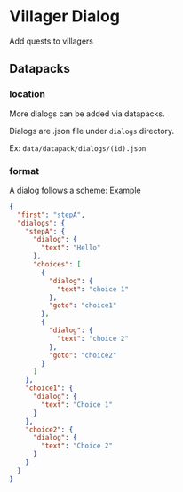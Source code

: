 # Villager Dialog

Add quests to villagers

## Datapacks

### location

More dialogs can be added via datapacks. 

Dialogs are .json file under `dialogs` directory.

Ex: `data/datapack/dialogs/(id).json`

### format

A dialog follows a scheme: [Example](https://github.com/quinoaa/villager-dialog/tree/main/src/main/resources/data/villagerdialog/dialogs)

```json
{
  "first": "stepA",
  "dialogs": {
    "stepA": {
      "dialog": {
        "text": "Hello"
      },
      "choices": [
        {
          "dialog": {
            "text": "choice 1"
          },
          "goto": "choice1"
        },
        {
          "dialog": {
            "text": "choice 2"
          },
          "goto": "choice2"
        }
      ]
    },
    "choice1": {
      "dialog": {
        "text": "Choice 1"
      }
    },
    "choice2": {
      "dialog": {
        "text": "Choice 2"
      }
    }
  }
}
```
